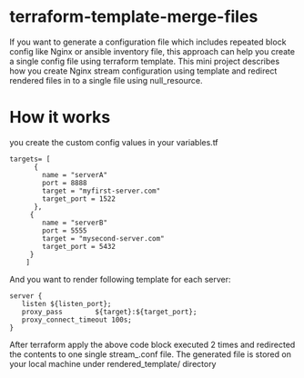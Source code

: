 # terraform-template-merge-files

If you want to generate a configuration file which includes repeated block config like Nginx or ansible inventory file, this approach can help you create a single config file using terraform template.
This mini project describes how you create Nginx stream configuration using template and redirect rendered files in to a single file using null_resource.

# How it works
you create the custom config values in your variables.tf
```
targets= [
      {
        name = "serverA"  
        port = 8888
        target = "myfirst-server.com"
        target_port = 1522
      },
     {
        name = "serverB"     
        port = 5555
        target = "mysecond-server.com"
        target_port = 5432
     } 
    ]
``` 

And you want to render following template for each server:
``` 
server {
   listen ${listen_port};
   proxy_pass        ${target}:${target_port};
   proxy_connect_timeout 100s;
}
``` 

After terraform apply the above code block executed 2 times and redirected the contents to one single stream_<timestamp>.conf file. The generated file is stored on your local machine under rendered_template/ directory

